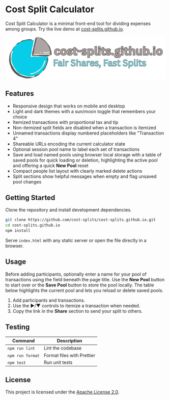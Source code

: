 # Cost Split Calculator

Cost Split Calculator is a minimal front-end tool for dividing expenses among
groups. Try the live demo at
[cost-splits.github.io](https://cost-splits.github.io).

![Cost Split Calculator screenshot](assets/icon-banner.png)

## Features

- Responsive design that works on mobile and desktop
- Light and dark themes with a sun/moon toggle that remembers your choice
- Itemized transactions with proportional tax and tip
- Non-itemized split fields are disabled when a transaction is itemized
- Unnamed transactions display numbered placeholders like "Transaction 4"
- Shareable URLs encoding the current calculator state
- Optional session pool name to label each set of transactions
- Save and load named pools using browser local storage with a table of saved
  pools for quick loading or deletion, highlighting the active pool and offering
  a quick **New Pool** reset
- Compact people list layout with clearly marked delete actions
- Split sections show helpful messages when empty and flag unsaved pool changes

## Getting Started

Clone the repository and install development dependencies.

```bash
git clone https://github.com/cost-splits/cost-splits.github.io.git
cd cost-splits.github.io
npm install
```

Serve `index.html` with any static server or open the file directly in a
browser.

## Usage

Before adding participants, optionally enter a name for your pool of
transactions using the field beneath the page title. Use the **New Pool** button
to start over or the **Save Pool** button to store the pool locally. The table
below highlights the current pool and lets you reload or delete saved pools.

1. Add participants and transactions.
2. Use the ▶/▼ controls to itemize a transaction when needed.
3. Copy the link in the **Share** section to send your split to others.

## Testing

| Command          | Description                |
| ---------------- | -------------------------- |
| `npm run lint`   | Lint the codebase          |
| `npm run format` | Format files with Prettier |
| `npm test`       | Run unit tests             |

## License

This project is licensed under the [Apache License 2.0](LICENSE).
